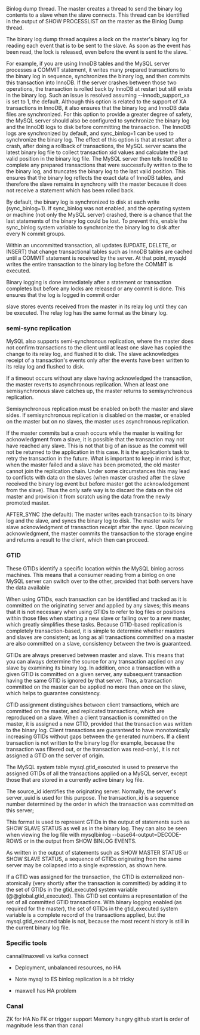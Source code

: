 Binlog dump thread.  The master creates a thread to send the binary log contents to a slave when the slave connects. This thread can be identified in the output of SHOW PROCESSLIST on the master as the Binlog Dump thread.

The binary log dump thread acquires a lock on the master's binary log for reading each event that is to be sent to the slave. As soon as the event has been read, the lock is released, even before the event is sent to the slave.
`

For example, if you are using InnoDB tables and the MySQL server processes a COMMIT statement, it writes many prepared transactions to the binary log in sequence, synchronizes the binary log, and then commits this transaction into InnoDB. If the server crashes between those two operations, the transaction is rolled back by InnoDB at restart but still exists in the binary log. Such an issue is resolved assuming --innodb_support_xa is set to 1, the default. Although this option is related to the support of XA transactions in InnoDB, it also ensures that the binary log and InnoDB data files are synchronized. For this option to provide a greater degree of safety, the MySQL server should also be configured to synchronize the binary log and the InnoDB logs to disk before committing the transaction. The InnoDB logs are synchronized by default, and sync_binlog=1 can be used to synchronize the binary log. The effect of this option is that at restart after a crash, after doing a rollback of transactions, the MySQL server scans the latest binary log file to collect transaction xid values and calculate the last valid position in the binary log file. The MySQL server then tells InnoDB to complete any prepared transactions that were successfully written to the to the binary log, and truncates the binary log to the last valid position. This ensures that the binary log reflects the exact data of InnoDB tables, and therefore the slave remains in synchrony with the master because it does not receive a statement which has been rolled back.

By default, the binary log is synchronized to disk at each write (sync_binlog=1). If sync_binlog was not enabled, and the operating system or machine (not only the MySQL server) crashed, there is a chance that the last statements of the binary log could be lost. To prevent this, enable the sync_binlog system variable to synchronize the binary log to disk after every N commit groups. 

Within an uncommitted transaction, all updates (UPDATE, DELETE, or INSERT) that change transactional tables such as InnoDB tables are cached until a COMMIT statement is received by the server. At that point, mysqld writes the entire transaction to the binary log before the COMMIT is executed.

Binary logging is done immediately after a statement or transaction completes but before any locks are released or any commit is done. This ensures that the log is logged in commit order

slave stores events received from the master in its relay log until they can be executed. The relay log has the same format as the binary log.


### semi-sync replication

MySQL also supports semi-synchronous replication, where the master does not confirm transactions to the client until at least one slave has copied the change to its relay log, and flushed it to disk. 
The slave acknowledges receipt of a transaction's events only after the events have been written to its relay log and flushed to disk.

If a timeout occurs without any slave having acknowledged the transaction, the master reverts to asynchronous replication. When at least one semisynchronous slave catches up, the master returns to semisynchronous replication.

Semisynchronous replication must be enabled on both the master and slave sides. If semisynchronous replication is disabled on the master, or enabled on the master but on no slaves, the master uses asynchronous replication.

If the master commits but a crash occurs while the master is waiting for acknowledgment from a slave, it is possible that the transaction may not have reached any slave. This is not that big of an issue as the commit will not be returned to the application in this case. It is the application’s task to retry the transaction in the future. What is important to keep in mind is that, when the master failed and a slave has been promoted, the old master cannot join the replication chain. Under some circumstances this may lead to conflicts with data on the slaves (when master crashed after the slave received the binary log event but before master got the acknowledgement from the slave). Thus the only safe way is to discard the data on the old master and provision it from scratch using the data from the newly promoted master.

AFTER_SYNC (the default): The master writes each transaction to its binary log and the slave, and syncs the binary log to disk. The master waits for slave acknowledgment of transaction receipt after the sync. Upon receiving acknowledgment, the master commits the transaction to the storage engine and returns a result to the client, which then can proceed.

### GTID

These GTIDs identify a specific location within the MySQL binlog across machines. This means that a consumer reading from a binlog on one MySQL server can switch over to the other, provided that both servers have the data available

When using GTIDs, each transaction can be identified and tracked as it is committed on the originating server and applied by any slaves; this means that it is not necessary when using GTIDs to refer to log files or positions within those files when starting a new slave or failing over to a new master, which greatly simplifies these tasks. Because GTID-based replication is completely transaction-based, it is simple to determine whether masters and slaves are consistent; as long as all transactions committed on a master are also committed on a slave, consistency between the two is guaranteed.

GTIDs are always preserved between master and slave. This means that you can always determine the source for any transaction applied on any slave by examining its binary log. In addition, once a transaction with a given GTID is committed on a given server, any subsequent transaction having the same GTID is ignored by that server. Thus, a transaction committed on the master can be applied no more than once on the slave, which helps to guarantee consistency.

GTID assignment distinguishes between client transactions, which are committed on the master, and replicated transactions, which are reproduced on a slave. When a client transaction is committed on the master, it is assigned a new GTID, provided that the transaction was written to the binary log. Client transactions are guaranteed to have monotonically increasing GTIDs without gaps between the generated numbers. If a client transaction is not written to the binary log (for example, because the transaction was filtered out, or the transaction was read-only), it is not assigned a GTID on the server of origin.

The MySQL system table mysql.gtid_executed is used to preserve the assigned GTIDs of all the transactions applied on a MySQL server, except those that are stored in a currently active binary log file.

The source_id identifies the originating server. Normally, the server's server_uuid is used for this purpose. The transaction_id is a sequence number determined by the order in which the transaction was committed on this server;

This format is used to represent GTIDs in the output of statements such as SHOW SLAVE STATUS as well as in the binary log. They can also be seen when viewing the log file with mysqlbinlog --base64-output=DECODE-ROWS or in the output from SHOW BINLOG EVENTS.

As written in the output of statements such as SHOW MASTER STATUS or SHOW SLAVE STATUS, a sequence of GTIDs originating from the same server may be collapsed into a single expression, as shown here.

If a GTID was assigned for the transaction, the GTID is externalized non-atomically (very shortly after the transaction is committed) by adding it to the set of GTIDs in the gtid_executed system variable (@@global.gtid_executed). This GTID set contains a representation of the set of all committed GTID transactions. With binary logging enabled (as required for the master), the set of GTIDs in the gtid_executed system variable is a complete record of the transactions applied, but the mysql.gtid_executed table is not, because the most recent history is still in the current binary log file.


### Specific tools

cannal/maxwell vs kafka connect
* Deployment, unbalanced resources, no HA
* Note mysql to ES binlog replication is a bit tricky

* maxwell has HA problem

### Canal
ZK for HA
No FK or trigger support
Memory hungry
github start is order of magnitude less than than canal
